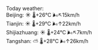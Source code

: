 Today weather:  
Beijing: ☀️   🌡️+26°C 🌬️↖15km/h  
Tianjin: ☀️   🌡️+29°C 🌬️↑22km/h  
Shijiazhuang: ☀️   🌡️+24°C 🌬️↖7km/h  
Tangshan: ⛅️  🌡️+28°C 🌬️↑26km/h  
